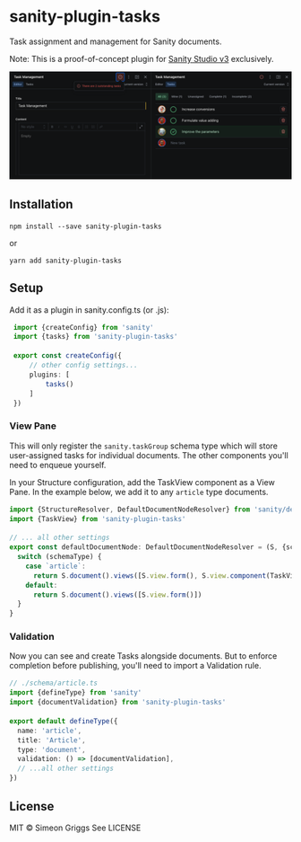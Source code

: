 # sanity-plugin-tasks

Task assignment and management for Sanity documents.

Note: This is a proof-of-concept plugin for [Sanity Studio v3](https://beta.sanity.io/docs) exclusively.

![Task management interface in Studio](./img/sanity-plugin-tasks.png)

## Installation

```
npm install --save sanity-plugin-tasks
```

or

```
yarn add sanity-plugin-tasks
```

## Setup

Add it as a plugin in sanity.config.ts (or .js):

```ts
 import {createConfig} from 'sanity'
 import {tasks} from 'sanity-plugin-tasks'

 export const createConfig({
     // other config settings...
     plugins: [
         tasks()
     ]
 })
```

### View Pane

This will only register the `sanity.taskGroup` schema type which will store user-assigned tasks for individual documents. The other components you'll need to enqueue yourself.

In your Structure configuration, add the TaskView component as a View Pane. In the example below, we add it to any `article` type documents.

```ts
import {StructureResolver, DefaultDocumentNodeResolver} from 'sanity/desk'
import {TaskView} from 'sanity-plugin-tasks'

// ... all other settings
export const defaultDocumentNode: DefaultDocumentNodeResolver = (S, {schemaType}) => {
  switch (schemaType) {
    case `article`:
      return S.document().views([S.view.form(), S.view.component(TaskView).title('Tasks')])
    default:
      return S.document().views([S.view.form()])
  }
}
```

### Validation

Now you can see and create Tasks alongside documents. But to enforce completion before publishing, you'll need to import a Validation rule.

```ts
// ./schema/article.ts
import {defineType} from 'sanity'
import {documentValidation} from 'sanity-plugin-tasks'

export default defineType({
  name: 'article',
  title: 'Article',
  type: 'document',
  validation: () => [documentValidation],
  // ...all other settings
})
```

## License

MIT © Simeon Griggs
See LICENSE
